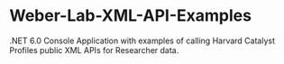 # Weber-Lab-XML-API-Examples
.NET 6.0 Console Application with examples of calling Harvard Catalyst Profiles public XML APIs for Researcher data.
